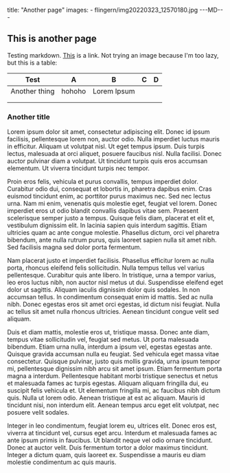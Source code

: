 title: "Another page"
images: 
      - flingern/img20220323_12570180.jpg
---MD---

## This is another page

Testing markdown. [This](/) is a link. Not trying an image because I'm too lazy, but this is a table:

| Test          | A      | B           | C | D |
|---------------|--------|-------------|---|---|
| Another thing | hohoho | Lorem Ipsum |   |   |
|               |        |             |   |   |
|               |        |             |   |   |

### Another title

Lorem ipsum dolor sit amet, consectetur adipiscing elit. Donec id ipsum facilisis, pellentesque lorem non, auctor odio. Nulla imperdiet luctus mauris in efficitur. Aliquam ut volutpat nisl. Ut eget tempus ipsum. Duis turpis lectus, malesuada at orci aliquet, posuere faucibus nisl. Nulla facilisi. Donec auctor pulvinar diam a volutpat. Ut tincidunt turpis quis eros accumsan elementum. Ut viverra tincidunt turpis nec tempor.

Proin eros felis, vehicula et purus convallis, tempus imperdiet dolor. Curabitur odio dui, consequat et lobortis in, pharetra dapibus enim. Cras euismod tincidunt enim, ac porttitor purus maximus nec. Sed nec lectus urna. Nam mi enim, venenatis quis molestie eget, feugiat vel lorem. Donec imperdiet eros ut odio blandit convallis dapibus vitae sem. Praesent scelerisque semper justo a tempus. Quisque felis diam, placerat et elit et, vestibulum dignissim elit. In lacinia sapien quis interdum sagittis. Etiam ultricies quam ac ante congue molestie. Phasellus dictum, orci vel pharetra bibendum, ante nulla rutrum purus, quis laoreet sapien nulla sit amet nibh. Sed facilisis magna sed dolor porta fermentum.

Nam placerat justo et imperdiet facilisis. Phasellus efficitur lorem ac nulla porta, rhoncus eleifend felis sollicitudin. Nulla tempus tellus vel varius pellentesque. Curabitur quis ante libero. In tristique, urna a tempor varius, leo eros luctus nibh, non auctor nisl metus ut dui. Suspendisse eleifend eget dolor ut sagittis. Aliquam iaculis dignissim dolor quis sodales. In non accumsan tellus. In condimentum consequat enim id mattis. Sed ac nulla nibh. Donec egestas eros sit amet orci egestas, id dictum nisi feugiat. Nulla ac tellus sit amet nulla rhoncus ultricies. Aenean tincidunt congue velit sed aliquam.

Duis et diam mattis, molestie eros ut, tristique massa. Donec ante diam, tempus vitae sollicitudin vel, feugiat sed metus. Ut porta malesuada bibendum. Etiam urna nulla, interdum a ipsum vel, egestas egestas ante. Quisque gravida accumsan nulla eu feugiat. Sed vehicula eget massa vitae consectetur. Quisque pulvinar, justo quis mollis gravida, urna ipsum tempor mi, pellentesque dignissim nibh arcu sit amet ipsum. Etiam fermentum porta magna a interdum. Pellentesque habitant morbi tristique senectus et netus et malesuada fames ac turpis egestas. Aliquam aliquam fringilla dui, eu suscipit felis vehicula et. Ut elementum fringilla mi, ac faucibus nibh dictum quis. Nulla ut lorem odio. Aenean tristique at est ac aliquam. Mauris id tincidunt nisi, non interdum elit. Aenean tempus arcu eget elit volutpat, nec posuere velit sodales.

Integer in leo condimentum, feugiat lorem eu, ultrices elit. Donec eros est, viverra at tincidunt vel, cursus eget arcu. Interdum et malesuada fames ac ante ipsum primis in faucibus. Ut blandit neque vel odio ornare tincidunt. Donec at auctor velit. Duis fermentum tortor a dolor maximus tincidunt. Integer a dictum quam, quis laoreet ex. Suspendisse a mauris eu diam molestie condimentum ac quis mauris.
